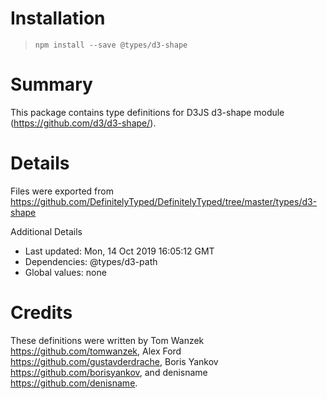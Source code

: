 # Installation
> `npm install --save @types/d3-shape`

# Summary
This package contains type definitions for D3JS d3-shape module (https://github.com/d3/d3-shape/).

# Details
Files were exported from https://github.com/DefinitelyTyped/DefinitelyTyped/tree/master/types/d3-shape

Additional Details
 * Last updated: Mon, 14 Oct 2019 16:05:12 GMT
 * Dependencies: @types/d3-path
 * Global values: none

# Credits
These definitions were written by Tom Wanzek <https://github.com/tomwanzek>, Alex Ford <https://github.com/gustavderdrache>, Boris Yankov <https://github.com/borisyankov>, and denisname <https://github.com/denisname>.

